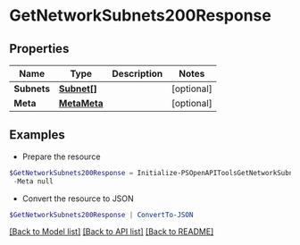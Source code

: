 # GetNetworkSubnets200Response
## Properties

Name | Type | Description | Notes
------------ | ------------- | ------------- | -------------
**Subnets** | [**Subnet[]**](Subnet.md) |  | [optional] 
**Meta** | [**MetaMeta**](MetaMeta.md) |  | [optional] 

## Examples

- Prepare the resource
```powershell
$GetNetworkSubnets200Response = Initialize-PSOpenAPIToolsGetNetworkSubnets200Response  -Subnets null `
 -Meta null
```

- Convert the resource to JSON
```powershell
$GetNetworkSubnets200Response | ConvertTo-JSON
```

[[Back to Model list]](../README.md#documentation-for-models) [[Back to API list]](../README.md#documentation-for-api-endpoints) [[Back to README]](../README.md)

